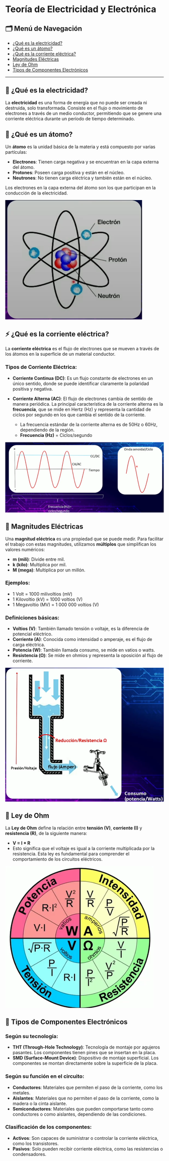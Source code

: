 # Teoría de Electricidad y Electrónica

## 🗂 Menú de Navegación
- [¿Qué es la electricidad?](#que-es-la-electricidad)
- [¿Qué es un átomo?](#qué-es-un-átomo)
- [¿Qué es la corriente eléctrica?](#qué-es-la-corriente-eléctrica)
- [Magnitudes Eléctricas](#magnitudes-eléctricas)
- [Ley de Ohm](#ley-de-ohm)
- [Tipos de Componentes Electrónicos](#tipos-de-componentes-electrónicos)

---

## 📘 ¿Qué es la electricidad?
La **electricidad** es una forma de energía que no puede ser creada ni destruida, solo transformada. Consiste en el flujo o movimiento de electrones a través de un medio conductor, permitiendo que se genere una corriente eléctrica durante un período de tiempo determinado.

## 🔬 ¿Qué es un átomo?
Un **átomo** es la unidad básica de la materia y está compuesto por varias partículas:
- **Electrones**: Tienen carga negativa y se encuentran en la capa externa del átomo.
- **Protones**: Poseen carga positiva y están en el núcleo.
- **Neutrones**: No tienen carga eléctrica y también están en el núcleo.

Los electrones en la capa externa del átomo son los que participan en la conducción de la electricidad.

![](https://github.com/fabian7593/Electronica_Basica/blob/main/imgs/ATOMO.png?raw=true)

## ⚡ ¿Qué es la corriente eléctrica?
La **corriente eléctrica** es el flujo de electrones que se mueven a través de los átomos en la superficie de un material conductor.

### Tipos de Corriente Eléctrica:
- **Corriente Continua (DC)**: Es un flujo constante de electrones en un único sentido, donde se puede identificar claramente la polaridad positiva y negativa.
- **Corriente Alterna (AC)**: El flujo de electrones cambia de sentido de manera periódica. La principal característica de la corriente alterna es la **frecuencia**, que se mide en Hertz (Hz) y representa la cantidad de ciclos por segundo en los que cambia el sentido de la corriente.

  - La frecuencia estándar de la corriente alterna es de 50Hz o 60Hz, dependiendo de la región.  
  - **Frecuencia (Hz)** = Ciclos/segundo

![](https://github.com/fabian7593/Electronica_Basica/blob/main/imgs/CC_CA.png?raw=true)

## 📏 Magnitudes Eléctricas
Una **magnitud eléctrica** es una propiedad que se puede medir. Para facilitar el trabajo con estas magnitudes, utilizamos **múltiplos** que simplifican los valores numéricos:

- **m (mili)**: Divide entre mil.
- **k (kilo)**: Multiplica por mil.
- **M (mega)**: Multiplica por un millón.

### Ejemplos:
- 1 Volt = 1000 milivoltios (mV)
- 1 Kilovoltio (kV) = 1000 voltios (V)
- 1 Megavoltio (MV) = 1 000 000 voltios (V)

### Definiciones básicas:
- **Voltios (V)**: También llamado tensión o voltaje, es la diferencia de potencial eléctrico.
- **Corriente (A)**: Conocida como intensidad o amperaje, es el flujo de carga eléctrica.
- **Potencia (W)**: También llamada consumo, se mide en vatios o watts.
- **Resistencia (Ω)**: Se mide en ohmios y representa la oposición al flujo de corriente.

![](https://github.com/fabian7593/Electronica_Basica/blob/main/imgs/LLAVE_AGUA_EJ.png?raw=true)

## 🔧 Ley de Ohm
La **Ley de Ohm** define la relación entre **tensión (V)**, **corriente (I)** y **resistencia (R)**, de la siguiente manera:

- **V = I * R**
- Esto significa que el voltaje es igual a la corriente multiplicada por la resistencia. Esta ley es fundamental para comprender el comportamiento de los circuitos eléctricos.

![](https://github.com/fabian7593/Electronica_Basica/blob/main/imgs/LEY_OMH.png?raw=true)

## 🔌 Tipos de Componentes Electrónicos

### Según su tecnología:
- **THT (Through-Hole Technology)**: Tecnología de montaje por agujeros pasantes. Los componentes tienen pines que se insertan en la placa.
- **SMD (Surface-Mount Device)**: Dispositivo de montaje superficial. Los componentes se montan directamente sobre la superficie de la placa.

### Según su función en el circuito:
- **Conductores**: Materiales que permiten el paso de la corriente, como los metales.
- **Aislantes**: Materiales que no permiten el paso de la corriente, como la madera o la cinta aislante.
- **Semiconductores**: Materiales que pueden comportarse tanto como conductores o como aislantes, dependiendo de las condiciones.

### Clasificación de los componentes:
- **Activos**: Son capaces de suministrar o controlar la corriente eléctrica, como los transistores.
- **Pasivos**: Solo pueden recibir corriente eléctrica, como las resistencias o condensadores.


